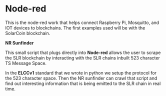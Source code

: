 # Node-red
This is the node-red work that helps connect Raspberry Pi, Mosquitto, and IOT devices to blockchains. 
The first examples used will be with the SolarCoin blockchain.

**NR Sunfinder**

This small script that plugs directly into **Node-red** allows the user to scrape the SLR blockchain by interacting with the SLR chains inbuilt 523 character TS Message Space.

In the **ELCCv1** standard that we wrote in python we setup the protocol for the 523 character space. Then the NR sunfinder can crawl that script and find out interesting information that is being emitted to the SLR chain in real time.

